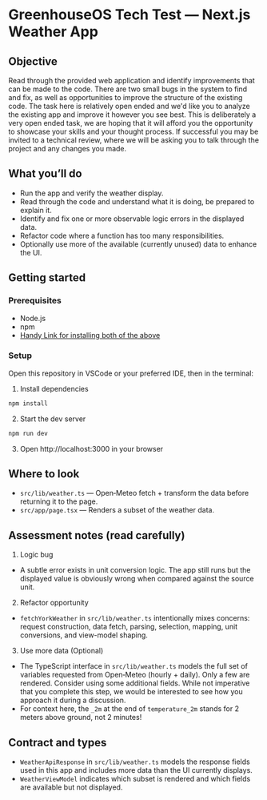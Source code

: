 # GreenhouseOS Tech Test — Next.js Weather App

## Objective

Read through the provided web application and identify improvements that can be made to the code. 
There are two small bugs in the system to find and fix, as well as opportunities to improve the structure of the existing code.
The task here is relatively open ended and we'd like you to analyze the existing app and improve it however you see best. 
This is deliberately a very open ended task, we are hoping that it will afford you the opportunity to showcase your skills and your thought process. If successful you may be invited to a technical review, where we will be asking you to talk through the project and any changes you made. 

## What you’ll do

- Run the app and verify the weather display.
- Read through the code and understand what it is doing, be prepared to explain it.
- Identify and fix one or more observable logic errors in the displayed data.
- Refactor code where a function has too many responsibilities.
- Optionally use more of the available (currently unused) data to enhance the UI.

## Getting started

### Prerequisites

- Node.js
- npm
- [Handy Link for installing both of the above](https://docs.npmjs.com/downloading-and-installing-node-js-and-npm)

### Setup

Open this repository in VSCode or your preferred IDE, then in the terminal:

1. Install dependencies

```bash
npm install
```

2. Start the dev server

```bash
npm run dev
```

3. Open http://localhost:3000 in your browser

## Where to look

- `src/lib/weather.ts` — Open‑Meteo fetch + transform the data before returning it to the page.
- `src/app/page.tsx` — Renders a subset of the weather data.

## Assessment notes (read carefully)

1. Logic bug

- A subtle error exists in unit conversion logic. The app still runs but the displayed value is obviously wrong when compared against the source unit.

2. Refactor opportunity

- `fetchYorkWeather` in `src/lib/weather.ts` intentionally mixes concerns: request construction, data fetch, parsing, selection, mapping, unit conversions, and view-model shaping.

3. Use more data (Optional)

- The TypeScript interface in `src/lib/weather.ts` models the full set of variables requested from Open‑Meteo (hourly + daily). Only a few are rendered. Consider using some additional fields. While not imperative that you complete this step, we would be interested to see how you approach it during a discussion.
- For context here, the `_2m` at the end of `temperature_2m` stands for 2 meters above ground, not 2 minutes! 

## Contract and types

- `WeatherApiResponse` in `src/lib/weather.ts` models the response fields used in this app and includes more data than the UI currently displays.
- `WeatherViewModel` indicates which subset is rendered and which fields are available but not displayed.

